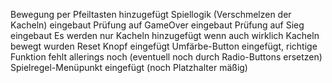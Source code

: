 Bewegung per Pfeiltasten hinzugefügt
Spiellogik (Verschmelzen der Kacheln) eingebaut
Prüfung auf GameOver eingebaut
Prüfung auf Sieg eingebaut
Es werden nur Kacheln hinzugefügt wenn auch wirklich Kacheln bewegt wurden
Reset Knopf eingefügt
Umfärbe-Button eingefügt, richtige Funktion fehlt allerings noch (eventuell noch durch Radio-Buttons ersetzen)
Spielregel-Menüpunkt eingefügt (noch Platzhalter mäßig)
